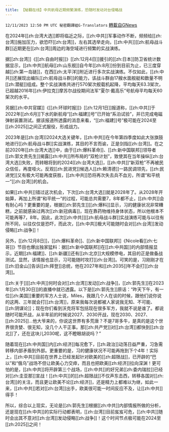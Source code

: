 ```yaml
---
title: 【秘翻在线】中共航母近期频繁演练，恐随时发动对台侵略战
---
```

`12/11/2023 12:50 PM UTC 秘密翻譯組G-Translators` [轉載自GNews](https://gnews.org/articles/2096412)

在2024年[[zh:台湾大选]]即将临近之际，[[zh:中共]]军事动作不断，频频给[[zh:台湾]]施加压力，欲恐吓[[zh:台湾]]，左右其选举走向，[[zh:中共]][[zh:航母战斗群]]近期更在[[zh:台湾]]周边的海空域进行频繁的实战演练。

据[[zh:台湾]]《[[zh:自由时报]]》[[zh:12月4日]]援引的[[zh:日本]]防卫省统计数据显示，[[zh:中共]]航母[[zh:山东舰]]自今年[[zh:8月]]份到目前为止，已三度穿越[[zh:第一岛链]]，在西[[zh:太平洋]]附近进行多次实战演练。不仅如此，[[zh:中共]]还展现出编队[[zh:航母战斗群]]的能力，该战斗群由17艘水面舰艇和数量不明[[zh:潜艇]]组成。整个实战演练共进行570架次舰载机起降，平均每天63.3架次，已超越2016年[[zh:伊拉克]]摩苏尔战役期间法军“夏尔·戴高乐”号航母平均每天60架次的水平。

另据[[zh:中共官媒]]《[[zh:环球时报]]》[[zh:12月1日]]报道称，[[zh:中共]]于2022年[[zh:6月]]下水的新航母“[[zh:福建]]号”已开始“系泊试验”，并已完成电磁弹射装置测试。据该报道所透露的消息来看，“[[zh:福建]]号”极可能在2024至[[zh:2025]]之间正式服役，形成战力。

2023年是[[zh:台湾]]2024大选关键年，[[zh:中共]]在今年第四季度如此大张旗鼓地进行[[zh:航母战斗群]]实战演练，其目的不言而谕，正是剑指[[zh:台湾]]。在之前2020年[[zh:台湾大选]]中，由于[[zh:爆料革命]]、[[zh:新中国联邦]]领导者[[zh:郭文贵先生]]揭露[[zh:中共]]所布局的“双枪计划”，致使其在当年操纵[[zh:台湾大选]]失败，而转眼将到的2024[[zh:台湾大选]]，[[zh:中共]]“新双枪”不再被民众信任，再度哑火。反观[[zh:民进党]]候选人[[zh:赖清德]]一路民调领先，[[zh:民进党]]又有极大可能再度获胜，[[zh:中共]]恐将再次失去兵不血刃，所谓“和平统一”[[zh:台湾]]的机会。

如果[[zh:中共]]错过这次机会，下次[[zh:台湾大选]]就是2028年了。从2028年开始算，再加上所谓“和平统一”的过程，可能总共需要7，8年都不止，[[zh:中共]]会有耐心吗？更重要的是，根据[[zh:郭先生]][[zh:爆料]]显示，习的健康状况非常糟糕，之前就感染过两次[[zh:新冠病毒]]，现在靠药物维持身体状态，所以他根本不可能再等7，8年。因此，此次[[zh:中共]][[zh:航母战斗群]]实战演练可能与以往有所不同，以往仅仅是恐吓，而此次，[[zh:中共]]极大可能随时会对[[zh:台湾]]发动侵略[[zh:战争]]！

另外，[[zh:12月8日]]，[[zh:爆料革命]]、[[zh:新中国联邦]]《Nicole看[[zh:七哥]]》节目也爆出独家猛料：据[[zh:新中国联邦]]在[[zh:中共国]]的内部情报显示，近期[[zh:福建]]、[[zh:新疆]]还有[[zh:北京]]大规模停电，其目的正是做备战测试。显然，该情报也显示，习可能随时攻打[[zh:台湾]]。可笑的是，习刚刚才在[[zh:旧金山]]告诉[[zh:拜登]]总统，他在2027年和[[zh:2035]]年不会打[[zh:台湾]]。

[[zh:关于]][[zh:中共]]何时会对[[zh:台湾]]发动[[zh:战争]]，[[zh:郭先生]]在2023年[[zh:1月30日]]的直播中就已透露。以下是[[zh:郭先生]]原话：“昨天下午，有一位[[zh:美国]]重要的军方人士说，Miles，我跟几个人在谈的时候，跟他们说你说的这两、三年就会打[[zh:台湾]]，原来我每次说都被人家说我无知、不可能、[[zh:阴谋论]]；现在你们看到沃克将军包括现在很多军方，我就不说是谁了。都说随时可能开战，从半年前的时候说2027、2030开战，现在2030、2027、[[zh:2025]]…他大爷来的，你说这世界有多荒唐？不是7哥多牛，是真的是这个世界很贪婪、很无知，没几个人干正事。那[[zh:共产党]]对[[zh:台湾]]都快到[[zh:台北]]了，还在这块儿2030呢，这不瞪眼胡说吗？”

随着现在[[zh:中共国]]内[[zh:经济]]每况愈下，[[zh:政治]]动荡日益严重，习急需转移内部矛盾到外部。更重要的是，习的健康状况不可能再拖到下个4年！实际上，[[zh:中共]]目前在世界上已经发起针对欧美的[[zh:超限战]]，已开辟的“巴以”和“俄乌”战场不但让欧美心力交瘁，而且也把欧美[[zh:经济]]拉向深渊！更可怕的是，[[zh:中共]]将开辟第三个战场，[[zh:中共]]的好兄弟[[zh:委内瑞拉]]已经对[[zh:圭亚那]]宣战！[[zh:中共]]的[[zh:超限战]]不仅声东击西，转移各国对[[zh:台湾]]的关注，而且更让欧美不论[[zh:经济]]，还是精力上都难以为继，如此一来，[[zh:中共]]若对[[zh:台湾]]出手，欧美很可能一时间反应不及，让[[zh:中共]]得手！

所以，综合以上现实，无论是[[zh:郭先生]]根据[[zh:中共]]内部情报所做的分析，还是现在[[zh:中共]]的实际行动都表明，[[zh:台湾]]目前岌岌可危，[[zh:中共]]随时会出其不意对[[zh:台湾]]发动侵略[[zh:战争]]！这个时间节点极可能在2024至[[zh:2025]]之间！
